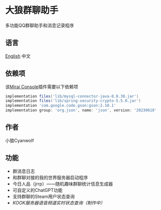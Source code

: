 # 大狼群聊助手
多功能QQ群聊助手和消息记录程序
## 语言
[English](https://github.com/CyanWolf275/WolfGroupAssistant/blob/main/README.md) 中文
## 依赖项
该[Mirai Console](https://github.com/mamoe/mirai-console)插件需要以下依赖项
```groovy
implementation files('lib/mysql-connector-java-8.0.30.jar')
implementation files('lib/spring-security-crypto-5.5.0.jar')
implementation 'com.google.code.gson:gson:2.10.1'
implementation group: 'org.json', name: 'json', version: '20230618'
```
## 作者
小狼Cyanwolf
## 功能
* 群消息日志
* 和群聊对接的我的世界服务器启动程序
* 今日人品（jrrp）——随机趣味群聊统计信息生成器
* 可自定义的ChatGPT功能
* 支持群聊的Steam用户状态查询
* *KOOK服务器语音频道实时状态查询（制作中）*